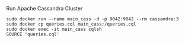 Run Apache Cassandra Cluster
```shell
sudo docker run --name main_cass -d -p 9042:9042 --rm cassandra:3
sudo docker cp queries.cql main_cass:/queries.cql
sudo docker exec -it main_cass cqlsh
SOURCE 'queries.cql'
```
